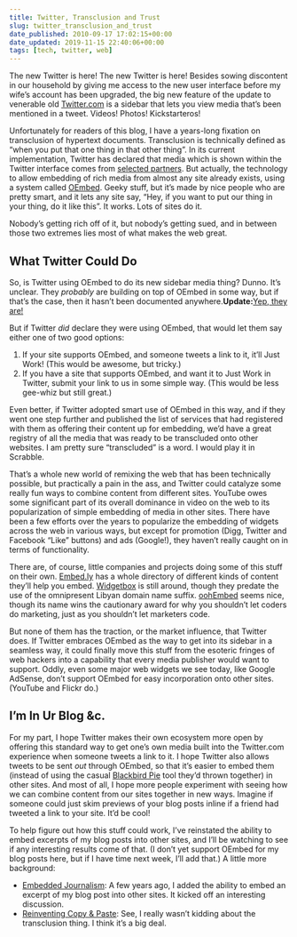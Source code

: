 ```yaml
---
title: Twitter, Transclusion and Trust
slug: twitter_transclusion_and_trust
date_published: 2010-09-17 17:02:15+00:00
date_updated: 2019-11-15 22:40:06+00:00
tags: [tech, twitter, web]
---
```

The new Twitter is here! The new Twitter is here! Besides sowing discontent in our household by giving me access to the new user interface before my wife’s account has been upgraded, the big new feature of the update to venerable old [Twitter.com](http://twitter.com/) is a sidebar that lets you view media that’s been mentioned in a tweet. Videos! Photos! Kickstarteros!

Unfortunately for readers of this blog, I have a years-long fixation on transclusion of hypertext documents. Transclusion is technically defined as “when you put that one thing in that other thing”. In its current implementation, Twitter has declared that media which is shown within the Twitter interface comes from [selected partners](http://twitter.com/newtwitter). But actually, the technology to allow embedding of rich media from almost any site already exists, using a system called [OEmbed](http://www.oembed.com/). Geeky stuff, but it’s made by nice people who are pretty smart, and it lets any site say, “Hey, if you want to put our thing in your thing, do it like this”. It works. Lots of sites do it.

Nobody’s getting rich off of it, but nobody’s getting sued, and in between those two extremes lies most of what makes the web great.

## What Twitter Could Do

So, is Twitter using OEmbed to do its new sidebar media thing? Dunno. It’s unclear. They *probably* are building on top of OEmbed in some way, but if that’s the case, then it hasn’t been documented anywhere.**Update:**[Yep, they are!](http://Twitter.com/noradio/status/24790949420)

But if Twitter *did* declare they were using OEmbed, that would let them say either one of two good options:

1. If your site supports OEmbed, and someone tweets a link to it, it’ll Just Work! (This would be awesome, but tricky.)
2. If you have a site that supports OEmbed, and want it to Just Work in Twitter, submit your link to us in some simple way. (This would be less gee-whiz but still great.)

Even better, if Twitter adopted smart use of OEmbed in this way, and if they went one step further and published the list of services that had registered with them as offering their content up for embedding, we’d have a great registry of all the media that was ready to be transcluded onto other websites. I am pretty sure “transcluded” is a word. I would play it in Scrabble.

That’s a whole new world of remixing the web that has been technically possible, but practically a pain in the ass, and Twitter could catalyze some really fun ways to combine content from different sites. YouTube owes some significant part of its overall dominance in video on the web to its popularization of simple embedding of media in other sites. There have been a few efforts over the years to popularize the embedding of widgets across the web in various ways, but except for promotion (Digg, Twitter and Facebook “Like” buttons) and ads (Google!), they haven’t really caught on in terms of functionality.

There are, of course, little companies and projects doing some of this stuff on their own. [Embed.ly](http://embed.ly/) has a whole directory of different kinds of content they’ll help you embed. [Widgetbox](http://www.widgetbox.com/) is still around, though they predate the use of the omnipresent Libyan domain name suffix. [oohEmbed](http://oohembed.com/) seems nice, though its name wins the cautionary award for why you shouldn’t let coders do marketing, just as you shouldn’t let marketers code.

But none of them has the traction, or the market influence, that Twitter does. If Twitter embraces OEmbed as the way to get into its sidebar in a seamless way, it could finally move this stuff from the esoteric fringes of web hackers into a capability that every media publisher would want to support. Oddly, even some major web widgets we see today, like Google AdSense, don’t support OEmbed for easy incorporation onto other sites. (YouTube and Flickr do.)

## I’m In Ur Blog &c.

For my part, I hope Twitter makes their own ecosystem more open by offering this standard way to get one’s own media built into the Twitter.com experience when someone tweets a link to it. I hope Twitter also allows tweets to be sent *out* through OEmbed, so that it’s easier to embed them (instead of using the casual [Blackbird Pie](http://media.twitter.com/blackbird-pie/) tool they’d thrown together) in other sites. And most of all, I hope more people experiment with seeing how we can combine content from our sites together in new ways. Imagine if someone could just skim previews of your blog posts inline if a friend had tweeted a link to your site. It’d be cool!

To help figure out how this stuff could work, I’ve reinstated the ability to embed excerpts of my blog posts into other sites, and I’ll be watching to see if any interesting results come of that. (I don’t yet support OEmbed for my blog posts here, but if I have time next week, I’ll add that.) A little more background:

- [Embedded Journalism](/2008/03/14/embedded_journalism/): A few years ago, I added the ability to embed an excerpt of my blog post into other sites. It kicked off an interesting discussion.
- [Reinventing Copy & Paste](/2006/03/05/reinventing_cop/): See, I really wasn’t kidding about the transclusion thing. I think it’s a big deal.
